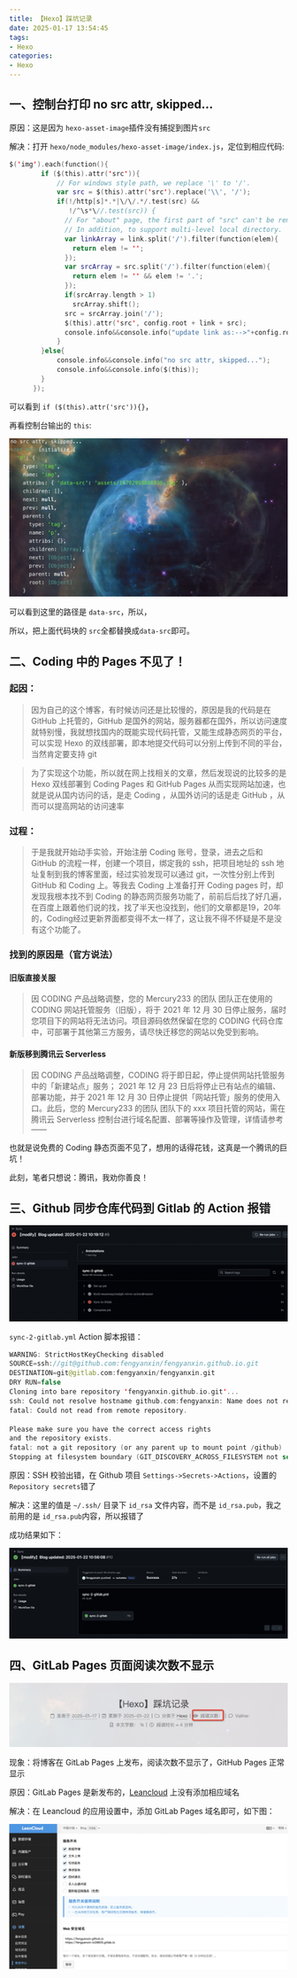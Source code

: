 ```yaml
---
title: 【Hexo】踩坑记录
date: 2025-01-17 13:54:45
tags:
- Hexo
categories:
- Hexo
---
```


## 一、控制台打印 no src attr, skipped...

原因：这是因为 `hexo-asset-image`插件没有捕捉到图片`src`

解决：打开 `hexo/node_modules/hexo-asset-image/index.js`，定位到相应代码:

<!-- more -->

``` swift
$('img').each(function(){
        if ($(this).attr('src')){
            // For windows style path, we replace '\' to '/'.
            var src = $(this).attr('src').replace('\\', '/');
            if(!/http[s]*.*|\/\/.*/.test(src) &&
               !/^\s*\//.test(src)) {
              // For "about" page, the first part of "src" can't be removed.
              // In addition, to support multi-level local directory.
              var linkArray = link.split('/').filter(function(elem){
                return elem != '';
              });
              var srcArray = src.split('/').filter(function(elem){
                return elem != '' && elem != '.';
              });
              if(srcArray.length > 1)
                srcArray.shift();
              src = srcArray.join('/');
              $(this).attr('src', config.root + link + src);
              console.info&&console.info("update link as:-->"+config.root + link + src);
            }
        }else{
            console.info&&console.info("no src attr, skipped...");
            console.info&&console.info($(this));
        }
      });
```

可以看到 `if ($(this).attr('src')){}`，

再看控制台输出的 `this`:

![](assets/17370984380125.jpg)

可以看到这里的路径是 `data-src`，所以，

所以，把上面代码块的 `src`全都替换成`data-src`即可。

## 二、Coding 中的 Pages 不见了！

### 起因：

> 因为自己的这个博客，有时候访问还是比较慢的，原因是我的代码是在 GitHub 上托管的，GitHub 是国外的网站，服务器都在国外，所以访问速度就特别慢，我就想找国内的既能实现代码托管，又能生成静态网页的平台，可以实现 Hexo 的双线部署，即本地提交代码可以分别上传到不同的平台，当然肯定要支持 git

> 为了实现这个功能，所以就在网上找相关的文章，然后发现说的比较多的是 Hexo 双线部署到 Coding Pages 和 GitHub Pages 从而实现网站加速，也就是说从国内访问的话，是走 Coding ，从国外访问的话是走 GitHub ，从而可以提高网站的访问速率

### 过程：

> 于是我就开始动手实验，开始注册 Coding 账号，登录，进去之后和 GitHub 的流程一样，创建一个项目，绑定我的 ssh，把项目地址的 ssh 地址复制到我的博客里面，经过实验发现可以通过 git，一次性分别上传到 GitHub 和 Coding 上。等我去 Coding 上准备打开 Coding pages 时，却发现我根本找不到 Coding 的静态网页服务功能了，前前后后找了好几遍，在百度上跟着他们说的找，找了半天也没找到，他们的文章都是19，20年的，Coding经过更新界面都变得不太一样了，这让我不得不怀疑是不是没有这个功能了。

### 找到的原因是（官方说法）

#### 旧版直接关服

> 因 CODING 产品战略调整，您的 Mercury233 的团队 团队正在使用的 CODING 网站托管服务（旧版），将于 2021 年 12 月 30 日停止服务，届时您项目下的网站将无法访问。项目源码依然保留在您的 CODING 代码仓库中，可部署于其他第三方服务，请尽快迁移您的网站以免受到影响。

#### 新版移到腾讯云 Serverless

> 因 CODING 产品战略调整，CODING 将于即日起，停止提供网站托管服务中的「新建站点」服务； 2021 年 12 月 23 日后将停止已有站点的编辑、部署功能，并于 2021 年 12 月 30 日停止提供「网站托管」服务的使用入口。此后，您的 Mercury233 的团队 团队下的 xxx 项目托管的网站，需在腾讯云 Serverless 控制台进行域名配置、部署等操作及管理，详情请参考——
> 

也就是说免费的 Coding 静态页面不见了，想用的话得花钱，这真是一个腾讯的巨坑！

此刻，笔者只想说：腾讯，我劝你善良！

## 三、Github 同步仓库代码到 Gitlab 的 Action 报错

![](assets/17375152368458.jpg)

`sync-2-gitlab.yml` Action 脚本报错：

``` swift
WARNING: StrictHostKeyChecking disabled
SOURCE=ssh://git@github.com:fengyanxin/fengyanxin.github.io.git
DESTINATION=git@gitlab.com:fengyanxin/fengyanxin.git
DRY RUN=false
Cloning into bare repository 'fengyanxin.github.io.git'...
ssh: Could not resolve hostname github.com:fengyanxin: Name does not resolve
fatal: Could not read from remote repository.

Please make sure you have the correct access rights
and the repository exists.
fatal: not a git repository (or any parent up to mount point /github)
Stopping at filesystem boundary (GIT_DISCOVERY_ACROSS_FILESYSTEM not set).
```

原因：SSH 校验出错，在 Github 项目
`Settings->Secrets->Actions`，设置的 `Repository secrets`错了

解决：这里的值是 `~/.ssh/` 目录下 `id_rsa` 文件内容，而不是 `id_rsa.pub`，我之前用的是 `id_rsa.pub`内容，所以报错了

成功结果如下：

![](assets/17375156102164.jpg)

## 四、GitLab Pages 页面阅读次数不显示

![](assets/17392522637673.jpg)

现象：将博客在 GitLab Pages 上发布，阅读次数不显示了，GitHub Pages 正常显示

原因：GitLab Pages 是新发布的，[Leancloud](https://www.leancloud.cn) 上没有添加相应域名

解决：在 Leancloud 的应用设置中，添加 GitLab Pages 域名即可，如下图：

![](assets/17392527665652.jpg)
